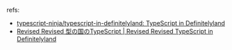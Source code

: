 refs: 
- [typescript-ninja/typescript-in-definitelyland: TypeScript in Definitelyland](https://github.com/typescript-ninja/typescript-in-definitelyland)
- [Revised Revised 型の国のTypeScript | Revised Revised TypeScript in Definitelyland](http://typescript.ninja/typescript-in-definitelyland/index.html)
